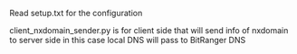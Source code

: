 Read setup.txt for the configuration

client_nxdomain_sender.py is for client side that will send info of nxdomain to server side
in this case local DNS will pass to BitRanger DNS

